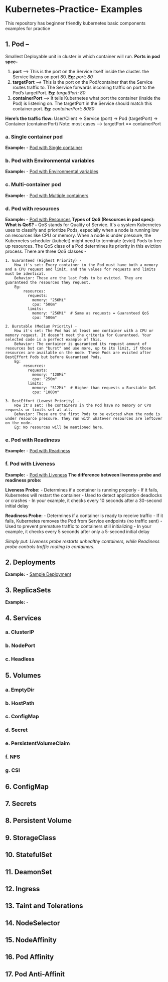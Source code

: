 # Kubernetes-Practice- Examples
This repository has beginner friendly kubernetes basic components examples for practice
## 1. Pod – 
Smallest Deployable unit in cluster in which container will run.
 **Ports in pod spec-**
1. **port** --> This is the port on the Service itself inside the cluster. the Service listens on port 80. **Eg:** _port: 80_
2. **targetPort** --> This is the port on the Pod/container that the Service routes traffic to. The Service forwards incoming traffic on port to the Pod’s targetPort. **Eg:** _targetPort: 80_
3. **containerPort** --> It tells Kubernetes what port the container (inside the Pod) is listening on. The targetPort in the Service should match this container port. **Eg:** _containerPort: 8080_
							   
**Here’s the traffic flow:**
		User/Client → Service (port) → Pod (targetPort) → Container (containerPort)
		Note: most cases --> targetPort == containerPort

### a. Single container pod
**Example:** - [Pod with Single container](01-pods/pod-with-single-container.yaml)
### b. Pod with Environmental variables
**Example:** - [Pod with Environmental variables](01-pods/pod-with-env.yaml)
### c. Multi-container pod
**Example:** - [Pod with Multiple containers](01-pods/pod-with-multi-container.yaml)
### d. Pod with resources
**Example:** - [Pod with Resources](01-pods/pod-with-resources.yaml)
 **Types of QoS (Resources in pod spec):**
 **What is QoS? -**
	QoS stands for Quality of Service. It's a system Kubernetes uses to classify and prioritize Pods, especially when a node is running low on resources like CPU or memory.
	When a node is under pressure, the Kubernetes scheduler (kubelet) might need to terminate (evict) Pods to free up resources.
	The QoS class of a Pod determines its priority in this eviction process.
	There are three QoS classes - 

	1. Guaranteed (Highest Priority) -
		How it's set: Every container in the Pod must have both a memory and a CPU request and limit, and the values for requests and limits must be identical.
		Behavior: These are the last Pods to be evicted. They are guaranteed the resources they request.
		Eg:
			resources:
			  requests:
				memory: "256Mi"
				cpu: "500m"
			  limits:
				memory: "256Mi"  # Same as requests = Guaranteed QoS
				cpu: "500m"
				
	2. Burstable (Medium Priority) - 
		How it's set: The Pod has at least one container with a CPU or memory request. It doesn't meet the criteria for Guaranteed. Your selected code is a perfect example of this.
		Behavior: The container is guaranteed its request amount of resources but can "burst" and use more, up to its limit, if those resources are available on the node. These Pods are evicted after BestEffort Pods but before Guaranteed Pods.
		Eg:
			resources:
			  requests:
				memory: "128Mi"
				cpu: "250m"
			  limits:
				memory: "512Mi"  # Higher than requests = Burstable QoS
				cpu: "1000m" 
				
	3. BestEffort (Lowest Priority) - 
		How it's set: The containers in the Pod have no memory or CPU requests or limits set at all.
		Behavior: These are the first Pods to be evicted when the node is under resource pressure. They run with whatever resources are leftover on the node.
		Eg: No resources will be mentioned here.
### e. Pod with Readiness
**Example:** - [Pod with Readiness](01-pods/pod-with-readiness.yaml)
### f. Pod with Liveness
**Example:** - [Pod with Liveness](01-pods/pod-with-liveness.yaml)
 **The difference between liveness probe and readiness probe:**

   **Liveness Probe:**
    	- Determines if a container is running properly
        - If it fails, Kubernetes will restart the container
        - Used to detect application deadlocks or crashes
        - In your example, it checks every 10 seconds after a 30-second initial delay

   **Readiness Probe:**
        - Determines if a container is ready to receive traffic
        - If it fails, Kubernetes removes the Pod from Service endpoints (no traffic sent)
        - Used to prevent premature traffic to containers still initializing
        - In your example, it checks every 5 seconds after only a 5-second initial delay

   _Simply put: Liveness probe restarts unhealthy containers, while Readiness probe controls traffic routing to containers._


## 2. Deployments
**Example:** - [Sample Deployment](02-deployments/deploy.yaml)

## 3. ReplicaSets
**Example:** - 
## 4. Services
### a. ClusterIP
### b. NodePort
### c. Headless
## 5. Volumes
### a. EmptyDir
### b. HostPath
### c. ConfigMap
### d. Secret
### e. PersistentVolumeClaim
### f. NFS
### g. CSI
## 6. ConfigMap
## 7. Secrets
## 8. Persistent Volume
## 9. StorageClass
## 10. StatefulSet
## 11. DeamonSet
## 12. Ingress
## 13. Taint and Tolerations
## 14. NodeSelector
## 15. NodeAffinity
## 16. Pod Affinity
## 17. Pod Anti-Affinit